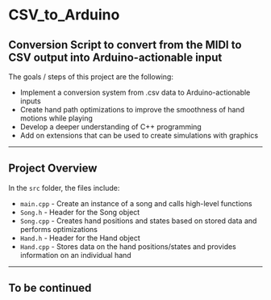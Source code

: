 # CSV_to_Arduino
Conversion Script to convert from the MIDI to CSV output into Arduino-actionable input
---
The goals / steps of this project are the following:
* Implement a conversion system from .csv data to Arduino-actionable inputs
* Create hand path optimizations to improve the smoothness of hand motions while playing
* Develop a deeper understanding of C++ programming
* Add on extensions that can be used to create simulations with graphics

---
## Project Overview

In the `src` folder, the files include:
* `main.cpp` - Create an instance of a song and calls high-level functions
* `Song.h` - Header for the Song object
* `Song.cpp` - Creates hand positions and states based on stored data and performs optimizations
* `Hand.h` - Header for the Hand object
* `Hand.cpp` - Stores data on the hand positions/states and provides information on an individual hand

---
## To be continued
